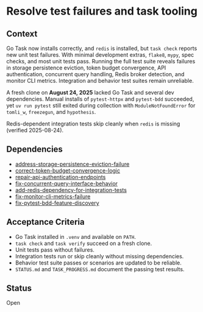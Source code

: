 # Resolve test failures and task tooling

## Context
 Go Task now installs correctly, and `redis` is installed, but `task check`
 reports new unit test failures. With minimal development extras, `flake8`,
 `mypy`, spec checks, and most unit tests pass. Running the full test suite
 reveals failures in storage persistence eviction, token budget convergence,
 API authentication, concurrent query handling, Redis broker detection, and
 monitor CLI metrics. Integration and behavior test suites remain unreliable.

 A fresh clone on **August 24, 2025** lacked Go Task and several dev
 dependencies. Manual installs of `pytest-httpx` and `pytest-bdd` succeeded, yet
 `uv run pytest` still exited during collection with
 `ModuleNotFoundError` for `tomli_w`, `freezegun`, and `hypothesis`.

 Redis-dependent integration tests skip cleanly when `redis` is missing
 (verified 2025-08-24).

## Dependencies

- [address-storage-persistence-eviction-failure](archive/address-storage-persistence-eviction-failure.md)
- [correct-token-budget-convergence-logic](correct-token-budget-convergence-logic.md)
- [repair-api-authentication-endpoints](repair-api-authentication-endpoints.md)
- [fix-concurrent-query-interface-behavior](archive/fix-concurrent-query-interface-behavior.md)
- [add-redis-dependency-for-integration-tests](add-redis-dependency-for-integration-tests.md)
- [fix-monitor-cli-metrics-failure](fix-monitor-cli-metrics-failure.md)
- [fix-pytest-bdd-feature-discovery](fix-pytest-bdd-feature-discovery.md)

## Acceptance Criteria
- Go Task installed in `.venv` and available on `PATH`.
- `task check` and `task verify` succeed on a fresh clone.
- Unit tests pass without failures.
- Integration tests run or skip cleanly without missing dependencies.
- Behavior test suite passes or scenarios are updated to be reliable.
- `STATUS.md` and `TASK_PROGRESS.md` document the passing test results.

## Status
Open
